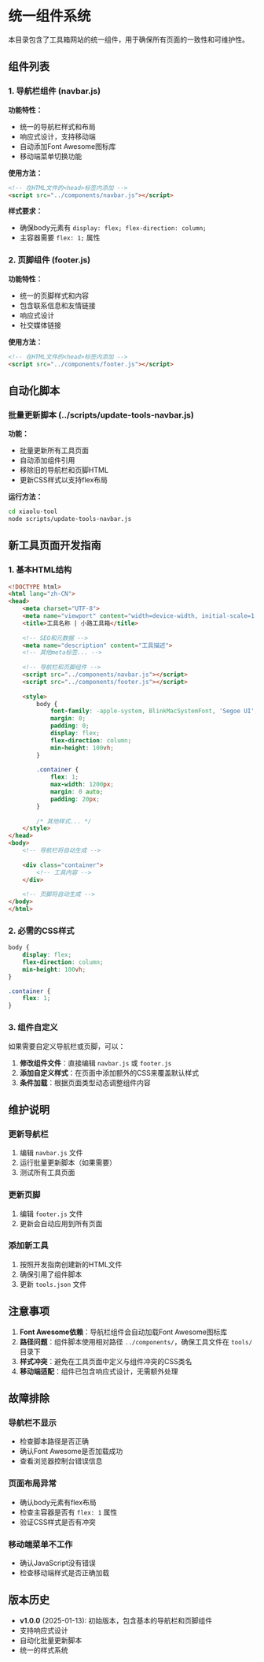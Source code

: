 # 统一组件系统

本目录包含了工具箱网站的统一组件，用于确保所有页面的一致性和可维护性。

## 组件列表

### 1. 导航栏组件 (navbar.js)

**功能特性：**
- 统一的导航栏样式和布局
- 响应式设计，支持移动端
- 自动添加Font Awesome图标库
- 移动端菜单切换功能

**使用方法：**
```html
<!-- 在HTML文件的<head>标签内添加 -->
<script src="../components/navbar.js"></script>
```

**样式要求：**
- 确保body元素有 `display: flex; flex-direction: column;`
- 主容器需要 `flex: 1;` 属性

### 2. 页脚组件 (footer.js)

**功能特性：**
- 统一的页脚样式和内容
- 包含联系信息和友情链接
- 响应式设计
- 社交媒体链接

**使用方法：**
```html
<!-- 在HTML文件的<head>标签内添加 -->
<script src="../components/footer.js"></script>
```

## 自动化脚本

### 批量更新脚本 (../scripts/update-tools-navbar.js)

**功能：**
- 批量更新所有工具页面
- 自动添加组件引用
- 移除旧的导航栏和页脚HTML
- 更新CSS样式以支持flex布局

**运行方法：**
```bash
cd xiaolu-tool
node scripts/update-tools-navbar.js
```

## 新工具页面开发指南

### 1. 基本HTML结构

```html
<!DOCTYPE html>
<html lang="zh-CN">
<head>
    <meta charset="UTF-8">
    <meta name="viewport" content="width=device-width, initial-scale=1.0">
    <title>工具名称 | 小路工具箱</title>
    
    <!-- SEO和元数据 -->
    <meta name="description" content="工具描述">
    <!-- 其他meta标签... -->
    
    <!-- 导航栏和页脚组件 -->
    <script src="../components/navbar.js"></script>
    <script src="../components/footer.js"></script>
    
    <style>
        body {
            font-family: -apple-system, BlinkMacSystemFont, 'Segoe UI', Roboto, sans-serif;
            margin: 0;
            padding: 0;
            display: flex;
            flex-direction: column;
            min-height: 100vh;
        }
        
        .container {
            flex: 1;
            max-width: 1200px;
            margin: 0 auto;
            padding: 20px;
        }
        
        /* 其他样式... */
    </style>
</head>
<body>
    <!-- 导航栏将自动生成 -->
    
    <div class="container">
        <!-- 工具内容 -->
    </div>
    
    <!-- 页脚将自动生成 -->
</body>
</html>
```

### 2. 必需的CSS样式

```css
body {
    display: flex;
    flex-direction: column;
    min-height: 100vh;
}

.container {
    flex: 1;
}
```

### 3. 组件自定义

如果需要自定义导航栏或页脚，可以：

1. **修改组件文件**：直接编辑 `navbar.js` 或 `footer.js`
2. **添加自定义样式**：在页面中添加额外的CSS来覆盖默认样式
3. **条件加载**：根据页面类型动态调整组件内容

## 维护说明

### 更新导航栏

1. 编辑 `navbar.js` 文件
2. 运行批量更新脚本（如果需要）
3. 测试所有工具页面

### 更新页脚

1. 编辑 `footer.js` 文件
2. 更新会自动应用到所有页面

### 添加新工具

1. 按照开发指南创建新的HTML文件
2. 确保引用了组件脚本
3. 更新 `tools.json` 文件

## 注意事项

1. **Font Awesome依赖**：导航栏组件会自动加载Font Awesome图标库
2. **路径问题**：组件脚本使用相对路径 `../components/`，确保工具文件在 `tools/` 目录下
3. **样式冲突**：避免在工具页面中定义与组件冲突的CSS类名
4. **移动端适配**：组件已包含响应式设计，无需额外处理

## 故障排除

### 导航栏不显示
- 检查脚本路径是否正确
- 确认Font Awesome是否加载成功
- 查看浏览器控制台错误信息

### 页面布局异常
- 确认body元素有flex布局
- 检查主容器是否有 `flex: 1` 属性
- 验证CSS样式是否有冲突

### 移动端菜单不工作
- 确认JavaScript没有错误
- 检查移动端样式是否正确加载

## 版本历史

- **v1.0.0** (2025-01-13): 初始版本，包含基本的导航栏和页脚组件
- 支持响应式设计
- 自动化批量更新脚本
- 统一的样式系统